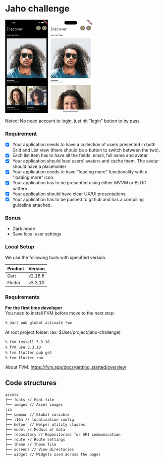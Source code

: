# Jaho challenge

<img src="./assets/images/screen_shoot1.png" height="300">
<img src="./assets/images/screen_shoot2.png" height="300">

Noted: No need account to login, just hit "login" button to by pass
### Requirement
- [x] Your application needs to have a collection of users presented in both Grid and List view (there should be a button to switch between the two).
- [x] Each list item has to have all the fields: email, full name and avatar
- [x] Your application should load users’ avatars and cache them. The avatar should have a placeholder
- [x] Your application needs to have “loading more” functionality with a “loading more” icon.
- [x] Your application has to be presented using either MVVM or BLOC pattern.
- [x] Your application should have clear UX/UI presentations.
- [x] Your application has to be pushed to github and has a compiling guideline attached.
### Bonus
- Dark mode
- Save local user settings

### Local Setup
We use the following tools with specified version.

|Product|Version|
|--- | ---|
|Dart|v2.18.6|
|Flutter|v3.3.10|

### Requirements

**For the first time developer**  
You need to install FVM before move to the next step:
```bash
% dart pub global activate fvm
```

At root project folder: (ex: $User/project/jaho-challenge)
```bash
% fvm install 3.3.10
% fvm use 3.3.10
% fvm flutter pub get
% fvm flutter run
```

About FVM: https://fvm.app/docs/getting_started/overview

## Code structures

```tree
assets
├── fonts // Font file
└── images // Asset images
lib
├── common // Global variable
├── l10n // localization config
├── helper // Helper utility classes
├── model // Modals of data
├── repository // Repositories for API communication
├── route // Route settings
├── theme // Theme file
├── screens // View directories 
└── widget // Widgets used across the pages
```
